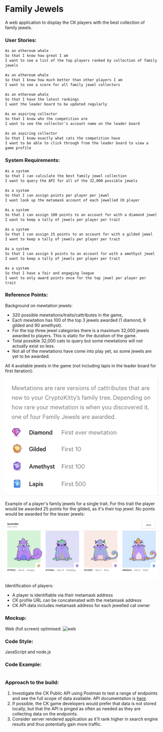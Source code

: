 # Family Jewels

A web application to display the CK players with the best collection of family jewels.

### User Stories:
```
As an ethereum whale
So that I know how great I am   
I want to see a list of the top players ranked by collection of family jewels

As an ethereum whale
So that I know how much better than other players I am
I want to see a score for all family jewel collectors

As an ethereum whale
So that I have the latest rankings
I want the leader board to be updated regularly

As an aspiring collector
So that I know who the competition are
I want to see the collector's account name on the leader board

As an aspiring collector
So that I know exactly what cats the competition have
I want to be able to click through from the leader board to view a game profile
```

### System Requirements:
```
As a system
So that I can calculate the best family jewel collection
I want to query the API for all of the 32,000 possible jewels

As a system
So that I can assign points per player per jewel
I want look up the metamask account of each jewelled CK player

As a system
So that I can assign 100 points to an account for with a diamond jewel
I want to keep a tally of jewels per player per trait

As a system
So that I can assign 25 points to an account for with a gilded jewel
I want to keep a tally of jewels per player per trait

As a system
So that I can assign 5 points to an account for with a amethyst jewel
I want to keep a tally of jewels per player per trait

As a system
So that I have a fair and engaging league
I want to only award points once for the top jewel per player per trait

```

### Reference Points:

Background on mewtation jewels:

- 320 possible mewtations/traits/cattributes in the game,
- Each mewtation has 100 of the top 3 jewels awarded (1 diamond, 9 gilded and 90 amethyst).
- For the top three jewel categories there is a maximum 32,000 jewels awarded to players. This is static for the duration of the game.
- Total possible 32,000 cats to query but some mewtations will not actually exist so less.
- Not all of the mewtations have come into play yet, so some jewels are yet to be awarded.

All 4 available jewels in the game (not including lapis in the leader board for first iteration):

![jewels](./readme_images/Game_Jewels.png)

Example of a player's family jewels for a single trait. For this trait the player would be awarded 25 points for the gilded, as it's their top jewel. No points would be awarded for the lesser jewels:

![account](./readme_images/Example_Family_Jewels_Lavander_Trait.png)

Identification of players:

- A player is identifiable via their metamask address
- CK profile URL can be concatenated with the metamask address
- CK API data includes metamask address for each jewelled cat owner

### Mockup:
Web (full screen) optimised:
![web]()

### Code Style:
JavaScript and node.js

### Code Example:
```
```

### Approach to the build:
1. Investigate the CK Public API using Postman to test a range of endpoints and see the full scope of data available. API documentation is [here](https://docs.api.cryptokitties.co/).
2. If possible, the CK game developers would prefer that data is not stored locally, but that the API is pinged as often as needed as they are collecting data on the endpoints.
3. Consider server rendered application as it'll rank higher in search engine results and thus potentially gain more traffic.
